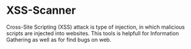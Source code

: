 # XSS-Scanner
Cross-Site Scripting (XSS) attack is type of injection, in which malicious scripts are injected into websites. This tools is helpfull for Information Gathering as well as for find bugs on web.
